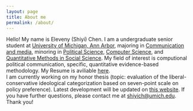 ```yaml
---
layout: page
title: About me
permalink: /about/
---
```


Hello! My name is Eleveny (Shiyi) Chen. I am a undergraduate senior student at [University of Michigan, Ann Arbor], majoring in [Communication and media], minoring in [Political Science], [Computer Science], and [Quantitative Methods in Social Science]. My field of interest is computional political communication, specific, quantitative evidence-based methodology. My Resume is aviliable [here].
<br />
  I am currently working on my honor thesis (topic: evaluation of the liberal-conservative ideological categorization based on seven-point scale on policy preference). Latest development will be updated on [this website]. If you have further questions, please contact me at shiyich@umich.edu. Thank you!
  
  
[University of Michigan, Ann Arbor]:  https://umich.edu/
[Communication and media]:  https://lsa.umich.edu/comm
[Political Science]:  https://lsa.umich.edu/polisci
[Computer Science]: https://cse.engin.umich.edu/
[Quantitative Methods in Social Science]: https://lsa.umich.edu/qmss
[here]: https://drive.google.com/file/d/12aUJtOeb1lmS9qqtc5eAoE7EXUqj_8Fv/view?usp=sharing
[this website]: (https://elevenychen.github.io/others/2022/12/06/undergrad-thesis.html)
